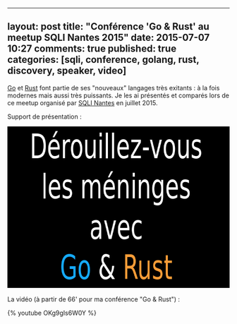 
---
layout: post
title: "Conférence 'Go & Rust' au meetup SQLI Nantes 2015"
date: 2015-07-07 10:27
comments: true
published: true
categories: [sqli, conference, golang, rust, discovery, speaker, video]
---

[Go](https://golang.org/) et [Rust](https://www.rust-lang.org/) font partie de ses "nouveaux" langages très exitants : à la fois modernes mais aussi très puissants.
Je les ai présentés et comparés lors de ce meetup organisé par [SQLI Nantes](http://www.sqli.com/) en juillet 2015.

Support de présentation :

[<img src="/images/prez-meetup-sqli-go-rust/cover.png" width="752" height="366" alt='Support de présentation de la conférence'>](http://blog.dlecan.com/meetupsqlinantes2015-prez/#2)

La vidéo (à partir de 66' pour ma conférence "Go & Rust") :

{% youtube OKg9gIs6W0Y %}
